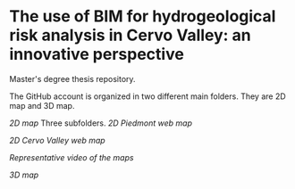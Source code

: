 # The use of BIM for hydrogeological risk analysis in Cervo Valley: an innovative perspective
Master's degree thesis repository.

The GitHub account is organized in two different main folders. They are 2D map and 3D map. 

_2D map_
Three subfolders.
  _2D Piedmont web map_

  _2D Cervo Valley web map_
  
  _Representative video of the maps_

_3D map_
